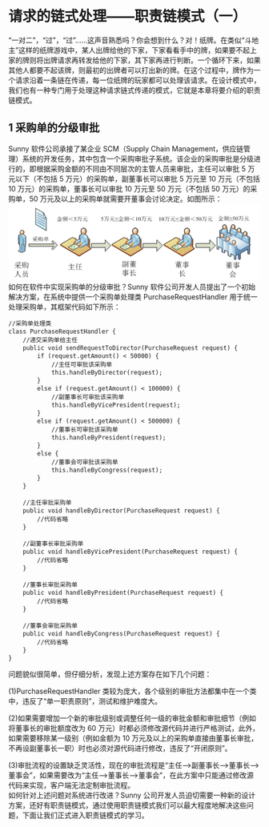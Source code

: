 # 请求的链式处理——职责链模式（一）  
 “一对二”，“过”，“过”……这声音熟悉吗？你会想到什么？对！纸牌。在类似“斗地主”这样的纸牌游戏中，某人出牌给他的下家，下家看看手中的牌，如果要不起上家的牌则将出牌请求再转发给他的下家，其下家再进行判断。一个循环下来，如果其他人都要不起该牌，则最初的出牌者可以打出新的牌。在这个过程中，牌作为一个请求沿着一条链在传递，每一位纸牌的玩家都可以处理该请求。在设计模式中，我们也有一种专门用于处理这种请求链式传递的模式，它就是本章将要介绍的职责链模式。

## 1 采购单的分级审批   
Sunny 软件公司承接了某企业 SCM（Supply Chain Management，供应链管理）系统的开发任务，其中包含一个采购审批子系统。该企业的采购审批是分级进行的，即根据采购金额的不同由不同层次的主管人员来审批，主任可以审批 5 万元以下（不包括 5 万元）的采购单，副董事长可以审批 5 万元至 10 万元（不包括 10 万元）的采购单，董事长可以审批 10 万元至 50 万元（不包括 50 万元）的采购单，50 万元及以上的采购单就需要开董事会讨论决定。如图所示：
![采购单分级审批示意图](images/1333307283_7751.gif)  
如何在软件中实现采购单的分级审批？Sunny 软件公司开发人员提出了一个初始解决方案，在系统中提供一个采购单处理类 PurchaseRequestHandler 用于统一处理采购单，其框架代码如下所示：  
```
//采购单处理类
class PurchaseRequestHandler {
	//递交采购单给主任
	public void sendRequestToDirector(PurchaseRequest request) {
		if (request.getAmount() < 50000) {
			//主任可审批该采购单
			this.handleByDirector(request);
		}
		else if (request.getAmount() < 100000) {
			//副董事长可审批该采购单
			this.handleByVicePresident(request);
		}
		else if (request.getAmount() < 500000) {
			//董事长可审批该采购单
			this.handleByPresident(request);
		}
		else {
			//董事会可审批该采购单
			this.handleByCongress(request);
		}
	}
	
	//主任审批采购单
	public void handleByDirector(PurchaseRequest request) {
		//代码省略
	}
	
	//副董事长审批采购单
	public void handleByVicePresident(PurchaseRequest request) {
		//代码省略
	}
	
	//董事长审批采购单
	public void handleByPresident(PurchaseRequest request) {
		//代码省略
	}
	
	//董事会审批采购单
	public void handleByCongress(PurchaseRequest request) {
		//代码省略
	}
}
```
问题貌似很简单，但仔细分析，发现上述方案存在如下几个问题：  

(1)PurchaseRequestHandler 类较为庞大，各个级别的审批方法都集中在一个类中，违反了“单一职责原则”，测试和维护难度大。  

(2)如果需要增加一个新的审批级别或调整任何一级的审批金额和审批细节（例如将董事长的审批额度改为 60 万元）时都必须修改源代码并进行严格测试，此外，如果需要移除某一级别（例如金额为 10 万元及以上的采购单直接由董事长审批，不再设副董事长一职）时也必须对源代码进行修改，违反了“开闭原则”。  

(3)审批流程的设置缺乏灵活性，现在的审批流程是“主任-->副董事长-->董事长-->董事会”，如果需要改为“主任-->董事长-->董事会”，在此方案中只能通过修改源代码来实现，客户端无法定制审批流程。  
如何针对上述问题对系统进行改进？Sunny 公司开发人员迫切需要一种新的设计方案，还好有职责链模式，通过使用职责链模式我们可以最大程度地解决这些问题，下面让我们正式进入职责链模式的学习。